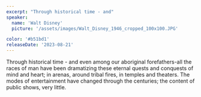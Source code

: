 ```yaml
---
excerpt: "Through historical time - and"
speaker:
  name: 'Walt Disney'
  picture: '/assets/images/Walt_Disney_1946_cropped_100x100.JPG'

color: '#b51bd1'
releaseDate: '2023-08-21'
---
```

Through historical time - and even among our aboriginal forefathers-all the races of man have been dramatizing these eternal quests and conquests of mind and heart; in arenas, around tribal fires, in temples and theaters. The modes of entertainment have changed through the centuries; the content of public shows, very little.
